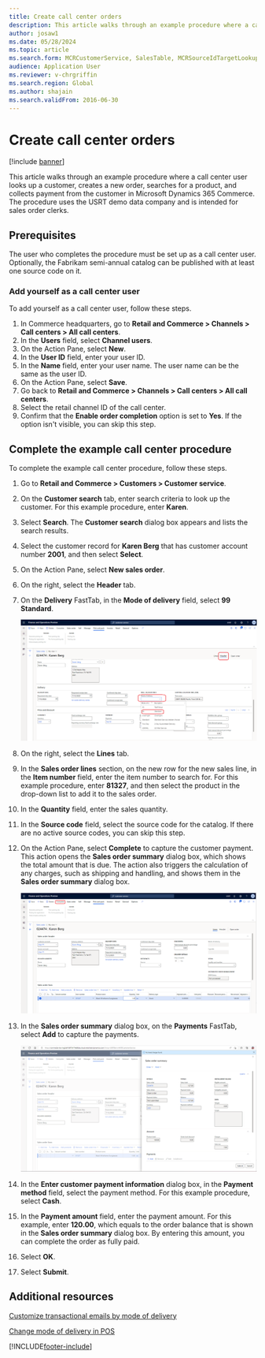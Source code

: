 ```yaml
--- 
title: Create call center orders
description: This article walks through an example procedure where a call center user looks up a customer, creates a new order, searches for a product, and collects payment from the customer in Microsoft Dynamics 365 Commerce. 
author: josaw1
ms.date: 05/28/2024
ms.topic: article
ms.search.form: MCRCustomerService, SalesTable, MCRSourceIdTargetLookup, MCRSalesQuickQuote, MCRSalesOrderRecap, MCRCustPaymDialog, MCRCustPaymLookup   
audience: Application User
ms.reviewer: v-chrgriffin
ms.search.region: Global
ms.author: shajain
ms.search.validFrom: 2016-06-30 
---
```

# Create call center orders

[!include [banner](../includes/banner.md)]

This article walks through an example procedure where a call center user looks up a customer, creates a new order, searches for a product, and collects payment from the customer in Microsoft Dynamics 365 Commerce. The procedure uses the USRT demo data company and is intended for sales order clerks. 

## Prerequisites

The user who completes the procedure must be set up as a call center user. Optionally, the Fabrikam semi-annual catalog can be published with at least one source code on it.

### Add yourself as a call center user

To add yourself as a call center user, follow these steps.

1. In Commerce headquarters, go to **Retail and Commerce \> Channels \> Call centers \> All call centers**.
1. In the **Users** field, select **Channel users**.
1. On the Action Pane, select **New**.
1. In the **User ID** field, enter your user ID.
1. In the **Name** field, enter your user name. The user name can be the same as the user ID.
1. On the Action Pane, select **Save**.
1. Go back to **Retail and Commerce \> Channels \> Call centers \> All call centers**.
1. Select the retail channel ID of the call center.
1. Confirm that the **Enable order completion** option is set to **Yes**. If the option isn't visible, you can skip this step.

## Complete the example call center procedure

To complete the example call center procedure, follow these steps.

1. Go to **Retail and Commerce \> Customers \> Customer service**.
1. On the **Customer search** tab, enter search criteria to look up the customer. For this example procedure, enter **Karen**.
1. Select **Search**. The **Customer search** dialog box appears and lists the search results.
1. Select the customer record for **Karen Berg** that has customer account number **2001**, and then select **Select**.
1. On the Action Pane, select **New sales order**.
1. On the right, select the **Header** tab.
1. On the **Delivery** FastTab, in the **Mode of delivery** field, select **99 Standard**.

    ![Selecting a mode of delivery.](../media/Select_Mode_of_Delivery.png)

1. On the right, select the **Lines** tab.
1. In the **Sales order lines** section, on the new row for the new sales line, in the **Item number** field, enter the item number to search for. For this example procedure, enter **81327**, and then select the product in the drop-down list to add it to the sales order.
1. In the **Quantity** field, enter the sales quantity.
1. In the **Source code** field, select the source code for the catalog. If there are no active source codes, you can skip this step.
1. On the Action Pane, select **Complete** to capture the customer payment. This action opens the **Sales order summary** dialog box, which shows the total amount that is due. The action also triggers the calculation of any charges, such as shipping and handling, and shows them in the **Sales order summary** dialog box.

    ![Complete button.](../media/Complete_button.png)

1. In the **Sales order summary** dialog box, on the **Payments** FastTab, select **Add** to capture the payments.

    ![Sales order summary dialog box.](../media/order_summary.png)

1. In the **Enter customer payment information** dialog box, in the **Payment method** field, select the payment method. For this example procedure, select **Cash**.
1. In the **Payment amount** field, enter the payment amount. For this example, enter **120.00**, which equals to the order balance that is shown in the **Sales order summary** dialog box. By entering this amount, you can complete the order as fully paid.
1. Select **OK**.
1. Select **Submit**.

## Additional resources

[Customize transactional emails by mode of delivery](../customize-email-delivery-mode.md)

[Change mode of delivery in POS](../pos-change-delivery-mode.md)

[!INCLUDE[footer-include](../../includes/footer-banner.md)]
